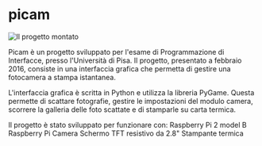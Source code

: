 # picam

![Il progetto montato](picam/20171002_230302.jpg)

Picam è un progetto sviluppato per l'esame di Programmazione di Interfacce, presso l'Università di Pisa.
Il progetto, presentato a febbraio 2016, consiste in una interfaccia grafica che permetta di gestire una fotocamera a stampa istantanea.

L'interfaccia grafica è scritta in Python e utilizza la libreria PyGame. 
Questa permette di scattare fotografie, gestire le impostazioni del modulo camera, scorrere la galleria delle foto scattate e di stamparle su carta termica.

Il progetto è stato sviluppato per funzionare con: 
Raspberry Pi 2 model B
Raspberry Pi Camera
Schermo TFT resistivo da 2.8"
Stampante termica

